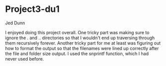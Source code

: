 Project3-du1
=============

Jed Dunn  

I enjoyed doing this project overall. One tricky part was making sure to ignore the . and .. directories
so that I wouldn't end up traversing through them recursively forever. Another tricky part for me at
least was figuring out how to format the output so that the filenames were lined up correctly after the 
file and folder size output. I used the snprintf function, which I had never used before. 
